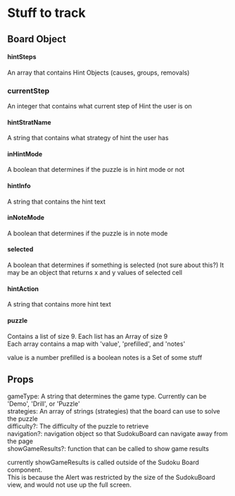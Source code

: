 # Stuff to track

## Board Object

#### hintSteps

An array that contains Hint Objects (causes, groups, removals)

### currentStep

An integer that contains what current step of Hint the user is on

#### hintStratName

A string that contains what strategy of hint the user has

#### inHintMode

A boolean that determines if the puzzle is in hint mode or not

#### hintInfo

A string that contains the hint text

#### inNoteMode

A boolean that determines if the puzzle is in note mode

#### selected

A boolean that determines if something is selected (not sure about this?)
It may be an object that returns x and y values of selected cell

#### hintAction

A string that contains more hint text

#### puzzle

Contains a list of size 9. Each list has an Array of size 9  
Each array contains a map with 'value', 'prefilled', and 'notes'

value is a number
prefilled is a boolean
notes is a Set of some stuff

## Props

gameType: A string that determines the game type. Currently can be 'Demo', 'Drill', or 'Puzzle'  
strategies: An array of strings (strategies) that the board can use to solve the puzzle  
difficulty?: The difficulty of the puzzle to retrieve  
navigation?: navigation object so that SudokuBoard can navigate away from the page  
showGameResults?: function that can be called to show game results

currently showGameResults is called outside of the Sudoku Board component.  
This is because the Alert was restricted by the size of the SudokuBoard view, and would not use up the full screen.
